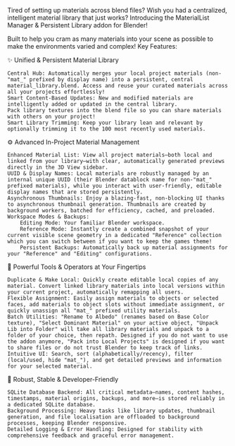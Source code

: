 Tired of setting up materials across blend files? Wish you had a centralized, intelligent material library that just works? Introducing the MaterialList Manager & Persistent Library addon for Blender!

Built to help you cram as many materials into your scene as possible to make the environments varied and complex! 
Key Features:

✨ Unified & Persistent Material Library

    Central Hub: Automatically merges your local project materials (non-"mat_" prefixed by display name) into a persistent, central material_library.blend. Access and reuse your curated materials across all your projects effortlessly!
    Smart Content-Based Updates: New and modified materials are intelligently added or updated in the central library.
    Pack library textures into the blend file so you can share materials with others on your project! 
    Smart Library Trimming: Keep your library lean and relevant by optionally trimming it to the 100 most recently used materials.

⚙️ Advanced In-Project Material Management

    Enhanced Material List: View all project materials—both local and linked from your library—with clear, automatically generated previews directly in the 3D View sidebar.
    UUID & Display Names: Local materials are robustly managed by an internal unique UUID (their Blender datablock name for non-"mat_" prefixed materials), while you interact with user-friendly, editable display names that are stored persistently.
    Asynchronous Thumbnails: Enjoy a blazing-fast, non-blocking UI thanks to asynchronous thumbnail generation. Thumbnails are created by background workers, batched for efficiency, cached, and preloaded.
    Workspace Modes & Backups:
        Editing Mode: Your familiar Blender workspace.
        Reference Mode: Instantly create a combined snapshot of your current visible scene geometry in a dedicated "Reference" collection which you can switch between if you want to keep the games theme!
        Persistent Backups: Automatically back up material assignments for your "Reference" and "Editing" configurations.

🚀 Powerful Tools & Operators at Your Fingertips

    Duplicate & Make Local: Quickly create editable local copies of any material. Convert linked library materials into local versions within your current project, automatically remapping all users.
    Flexible Assignment: Easily assign materials to objects or selected faces, add materials to object slots without immediate assignment, or quickly unassign all "mat_" prefixed utility materials.
    Batch Utilities: "Rename to Albedo" (renames based on Base Color texture), "Select Dominant Material" on your active object, "Unpack Lib into Folder" will take all library materials and unpack to a folder of your choice, then repath. Designed if you do not want to use the addon anymore, "Pack into Local Projects" is designed if you want to share files or do not trust Blender to keep track of links. 
    Intuitive UI: Search, sort (alphabetically/recency), filter (local/used, hide "mat_"), and get detailed previews and information for your selected material.

💪 Robust, Stable & Developer-Friendly

    SQLite Database Backend: All critical metadata—names, content hashes, timestamps, material origins, backups, and more—is stored reliably in a dedicated SQLite database.
    Background Processing: Heavy tasks like library updates, thumbnail generation, and file localisation are offloaded to background processes, keeping Blender responsive.
    Detailed Logging & Error Handling: Designed for stability with comprehensive feedback and graceful error management.
